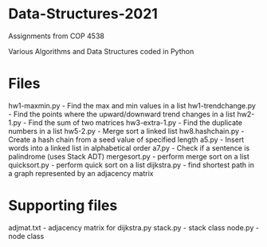 # Data-Structures-2021
Assignments from COP 4538

Various Algorithms and Data Structures coded in Python

# Files
hw1-maxmin.py - Find the max and min values in a list
hw1-trendchange.py - Find the points where the upward/downward trend changes in a list
hw2-1.py - Find the sum of two matrices
hw3-extra-1.py - Find the duplicate numbers in a list
hw5-2.py - Merge sort a linked list
hw8.hashchain.py - Create a hash chain from a seed value of specified length
a5.py - Insert words into a linked list in alphabetical order
a7.py - Check if a sentence is palindrome (uses Stack ADT)
mergesort.py - perform merge sort on a list
quicksort.py - perform quick sort on a list
dijkstra.py - find shortest path in a graph represented by an adjacency matrix

# Supporting files
adjmat.txt - adjacency matrix for dijkstra.py
stack.py - stack class
node.py - node class